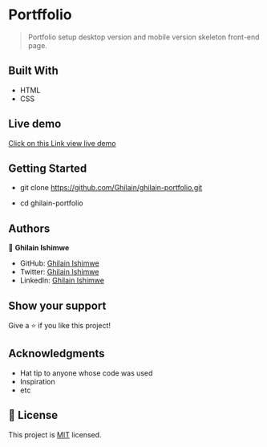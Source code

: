 # Portffolio 

>Portfolio setup desktop version and mobile version skeleton front-end page.


## Built With

- HTML
- CSS

## Live demo

[Click on this Link view live demo ](https://ghilain.github.io/ghilain-portfolio/)

## Getting Started

- git clone https://github.com/Ghilain/ghilain-portfolio.git

- cd ghilain-portfolio

## Authors

👤 **Ghilain Ishimwe**

- GitHub: [Ghilain Ishimwe](https://github.com/Ghilain)
- Twitter: [Ghilain Ishimwe](https://twitter.com/GhilainIshimwe)
- LinkedIn: [Ghilain Ishimwe](https://linkedin.com/in/ghilain-ishimwe)



## Show your support

Give a ⭐️ if you like this project!

## Acknowledgments

- Hat tip to anyone whose code was used
- Inspiration
- etc

## 📝 License

This project is [MIT](./MIT.md) licensed.
